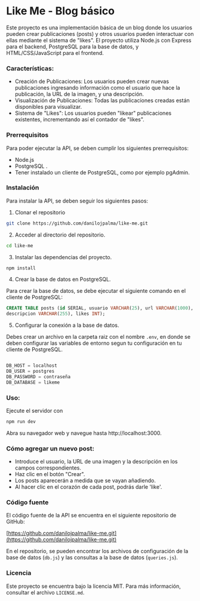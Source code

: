# Like Me - Blog básico

Este proyecto es una implementación básica de un blog donde los usuarios pueden crear publicaciones (posts) y otros usuarios pueden interactuar con ellas mediante el sistema de "likes". El proyecto utiliza Node.js con Express para el backend, PostgreSQL para la base de datos, y HTML/CSS/JavaScript para el frontend.

### Características:

- Creación de Publicaciones: Los usuarios pueden crear nuevas publicaciones ingresando información como el usuario que hace la publicación, la URL de la imagen, y una descripción.
- Visualización de Publicaciones: Todas las publicaciones creadas están disponibles para visualizar.
- Sistema de "Likes": Los usuarios pueden "likear" publicaciones existentes, incrementando así el contador de "likes".


### Prerrequisitos

Para poder ejecutar la API, se deben cumplir los siguientes prerrequisitos:

- Node.js 
- PostgreSQL .
- Tener instalado un cliente de PostgreSQL, como por ejemplo pgAdmin.


### Instalación

Para instalar la API, se deben seguir los siguientes pasos:

1. Clonar el repositorio
```bash
git clone https://github.com/danilojpalma/like-me.git
```
2. Acceder al directorio del repositorio.
```bash
cd like-me
```
3. Instalar las dependencias del proyecto.
```bash
npm install
```
4. Crear la base de datos en PostgreSQL.

Para crear la base de datos, se debe ejecutar el siguiente comando en el cliente de PostgreSQL:
```sql
CREATE TABLE posts (id SERIAL, usuario VARCHAR(25), url VARCHAR(1000),
descripcion VARCHAR(255), likes INT);
```
5. Configurar la conexión a la base de datos.

Debes crear un archivo en la carpeta raiz con el nombre `.env`, en donde se deben configurar las variables de entorno segun tu configuración en tu cliente de PostgreSQL.
```javascript

DB_HOST = localhost
DB_USER = postgres
DB_PASSWORD = contraseña
DB_DATABASE = likeme

```
### Uso:

Ejecute el servidor con

```bash
npm run dev
```

Abra su navegador web y navegue hasta http://localhost:3000.

### Cómo agregar un nuevo post:

- Introduce el usuario, la URL de una imagen y la descripción en los campos correspondientes.
- Haz clic en el botón "Crear".
- Los posts aparecerán a medida que se vayan añadiendo.
- Al hacer clic en el corazón de cada post, podrás darle 'like'.


### Código fuente

El código fuente de la API se encuentra en el siguiente repositorio de GitHub:

[https://github.com/danilojpalma/like-me.git](https://github.com/danilojpalma/like-me.git)

En el repositorio, se pueden encontrar los archivos de configuración de la base de datos (`db.js`) y las consultas a la base de datos (`queries.js`).

### Licencia

Este proyecto se encuentra bajo la licencia MIT. Para más información, consultar el archivo `LICENSE.md`.